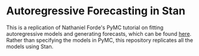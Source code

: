 # Autoregressive Forecasting in Stan

This is a replication of Nathaniel Forde's PyMC tutorial on fitting autoregressive models and generating forecasts, which can be found [here](https://www.pymc.io/projects/examples/en/latest/time_series/Forecasting_with_structural_timeseries.html). Rather than specifying the models in PyMC, this repository replicates all the models using Stan. 

